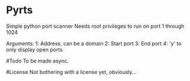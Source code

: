 # Pyrts
Simple python port scanner
Needs root privileges to run on port 1 through 1024

Arguments:
1: Address, can be a domain
2: Start port
3: End port
4: 'y' to only display open ports

#Todo
To be made async.

#License
Not bothering with a license yet, obviously...
